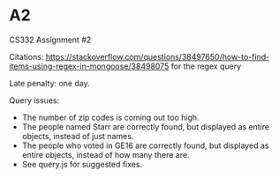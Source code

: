 # A2
CS332 Assignment #2

Citations: https://stackoverflow.com/questions/38497650/how-to-find-items-using-regex-in-mongoose/38498075 for the regex query

Late penalty: one day.

Query issues:
  - The number of zip codes is coming out too high.
  - The people named Starr are correctly found, but displayed as entire objects, instead of just names.
  - The people who voted in GE16 are correctly found, but displayed as entire objects, instead of how many there are.
  - See query.js for suggested fixes.
